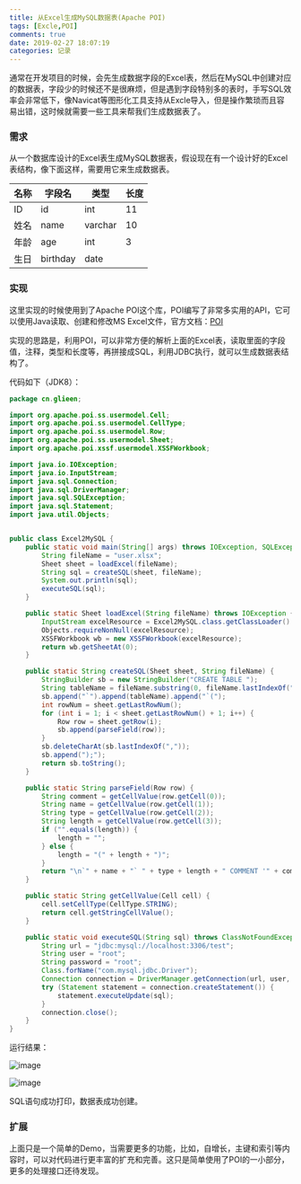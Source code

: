 ```yaml
---
title: 从Excel生成MySQL数据表(Apache POI)
tags: [Excle,POI]
comments: true
date: 2019-02-27 18:07:19
categories: 记录
---
```


通常在开发项目的时候，会先生成数据字段的Excel表，然后在MySQL中创建对应的数据表，字段少的时候还不是很麻烦，但是遇到字段特别多的表时，手写SQL效率会非常低下，像Navicat等图形化工具支持从Excle导入，但是操作繁琐而且容易出错，这时候就需要一些工具来帮我们生成数据表了。

<!--more-->

### 需求

从一个数据库设计的Excel表生成MySQL数据表，假设现在有一个设计好的Excel表结构，像下面这样，需要用它来生成数据表。

| 名称 | 字段名   | 类型    | 长度 |
| ---- | -------- | ------- | ---- |
| ID   | id       | int     | 11   |
| 姓名 | name     | varchar | 10   |
| 年龄 | age      | int     | 3    |
| 生日 | birthday | date    |      |

### 实现

这里实现的时候使用到了Apache POI这个库，POI编写了非常多实用的API，它可以使用Java读取、创建和修改MS Excel文件，官方文档：[POI](https://poi.apache.org/)

实现的思路是，利用POI，可以非常方便的解析上面的Excel表，读取里面的字段值，注释，类型和长度等，再拼接成SQL，利用JDBC执行，就可以生成数据表结构了。

代码如下（JDK8）：

```java
package cn.glieen;

import org.apache.poi.ss.usermodel.Cell;
import org.apache.poi.ss.usermodel.CellType;
import org.apache.poi.ss.usermodel.Row;
import org.apache.poi.ss.usermodel.Sheet;
import org.apache.poi.xssf.usermodel.XSSFWorkbook;

import java.io.IOException;
import java.io.InputStream;
import java.sql.Connection;
import java.sql.DriverManager;
import java.sql.SQLException;
import java.sql.Statement;
import java.util.Objects;


public class Excel2MySQL {
    public static void main(String[] args) throws IOException, SQLException, ClassNotFoundException {
        String fileName = "user.xlsx";
        Sheet sheet = loadExcel(fileName);
        String sql = createSQL(sheet, fileName);
        System.out.println(sql);
        executeSQL(sql);
    }

    public static Sheet loadExcel(String fileName) throws IOException {
        InputStream excelResource = Excel2MySQL.class.getClassLoader().getResourceAsStream(fileName);
        Objects.requireNonNull(excelResource);
        XSSFWorkbook wb = new XSSFWorkbook(excelResource);
        return wb.getSheetAt(0);
    }

    public static String createSQL(Sheet sheet, String fileName) {
        StringBuilder sb = new StringBuilder("CREATE TABLE ");
        String tableName = fileName.substring(0, fileName.lastIndexOf("."));
        sb.append("`").append(tableName).append("`(");
        int rowNum = sheet.getLastRowNum();
        for (int i = 1; i < sheet.getLastRowNum() + 1; i++) {
            Row row = sheet.getRow(i);
            sb.append(parseField(row));
        }
        sb.deleteCharAt(sb.lastIndexOf(","));
        sb.append(");");
        return sb.toString();
    }

    public static String parseField(Row row) {
        String comment = getCellValue(row.getCell(0));
        String name = getCellValue(row.getCell(1));
        String type = getCellValue(row.getCell(2));
        String length = getCellValue(row.getCell(3));
        if ("".equals(length)) {
            length = "";
        } else {
            length = "(" + length + ")";
        }
        return "\n`" + name + "` " + type + length + " COMMENT '" + comment + "',";
    }

    public static String getCellValue(Cell cell) {
        cell.setCellType(CellType.STRING);
        return cell.getStringCellValue();
    }

    public static void executeSQL(String sql) throws ClassNotFoundException, SQLException {
        String url = "jdbc:mysql://localhost:3306/test";
        String user = "root";
        String password = "root";
        Class.forName("com.mysql.jdbc.Driver");
        Connection connection = DriverManager.getConnection(url, user, password);
        try (Statement statement = connection.createStatement()) {
            statement.executeUpdate(sql);
        }
        connection.close();
    }
}
```

运行结果：

![image](https://wx1.sinaimg.cn/large/005tkHc2ly1g0t8hfi8igj30e305274k.jpg)

![image](https://wx1.sinaimg.cn/large/005tkHc2ly1g0t8jrqzz9j30hy0dymxj.jpg)

SQL语句成功打印，数据表成功创建。

### 扩展

上面只是一个简单的Demo，当需要更多的功能，比如，自增长，主键和索引等内容时，可以对代码进行更丰富的扩充和完善。这只是简单使用了POI的一小部分，更多的处理接口还待发现。

